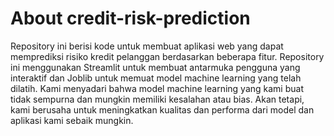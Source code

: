 # About credit-risk-prediction
Repository ini berisi kode untuk membuat aplikasi web yang dapat memprediksi risiko kredit pelanggan berdasarkan beberapa fitur. Repository ini menggunakan Streamlit untuk membuat antarmuka pengguna yang interaktif dan Joblib untuk memuat model machine learning yang telah dilatih. Kami menyadari bahwa model machine learning yang kami buat tidak sempurna dan mungkin memiliki kesalahan atau bias. Akan tetapi, kami berusaha untuk meningkatkan kualitas dan performa dari model dan aplikasi kami sebaik mungkin.